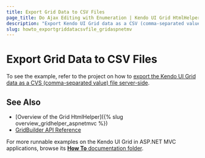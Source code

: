 ```yaml
---
title: Export Grid Data to CSV Files
page_title: Do Ajax Editing with Enumeration | Kendo UI Grid HtmlHelper
description: "Export Kendo UI Grid data as a CSV (comma-separated value) file."
slug: howto_exportgriddatacsvfile_gridaspnetmv
---
```


# Export Grid Data to CSV Files

To see the example, refer to the project on how to [export the Kendo UI Grid data as a CVS (comma-separated value) file server-side](https://github.com/telerik/ui-for-aspnet-mvc-examples/tree/master/grid/csv-export-server-side).

## See Also

* [Overview of the Grid HtmlHelper]({% slug overview_gridhelper_aspnetmvc %})
* [GridBuilder API Reference](../../../kendo-ui/api/Kendo.Mvc.UI.Fluent/GridBuilder)

For more runnable examples on the Kendo UI Grid in ASP.NET MVC applications, browse its [**How To** documentation folder](/helpers/grid/how-to/Appearance/).
